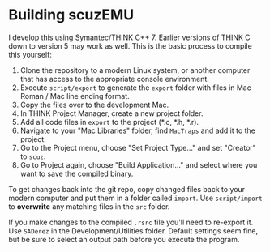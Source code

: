 Building scuzEMU
================

I develop this using Symantec/THINK C++ 7. Earlier versions of THINK C down to
version 5 may work as well. This is the basic process to compile this yourself:

1. Clone the repository to a modern Linux system, or another computer that has
   access to the appropriate console environment.
2. Execute `script/export` to generate the `export` folder with files in Mac
   Roman / Mac line ending format.
3. Copy the files over to the development Mac.
4. In THINK Project Manager, create a new project folder.
5. Add all code files in `export` to the project (*.c, *.h, *.r).
6. Navigate to your "Mac Libraries" folder, find `MacTraps` and add it to the
   project.
7. Go to the Project menu, choose "Set Project Type..." and set "Creator" to
   `scuz`.
8. Go to Project again, choose "Build Application..." and select where you want
   to save the compiled binary.

To get changes back into the git repo, copy changed files back to your modern
computer and put them in a folder called `import`. Use `script/import` to
**overwrite** any matching files in the `src` folder.

If you make changes to the compiled `.rsrc` file you'll need to re-export it.
Use `SADerez` in the Development/Utilities folder. Default settings seem fine,
but be sure to select an output path before you execute the program.
